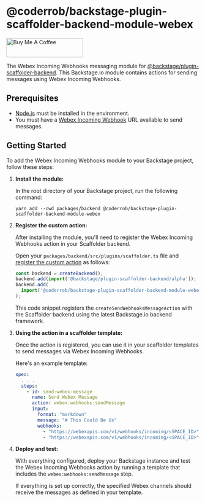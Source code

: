 # @coderrob/backstage-plugin-scaffolder-backend-module-webex

<a href="https://www.buymeacoffee.com/coderrob" target="_blank"><img src="https://cdn.buymeacoffee.com/buttons/v2/default-white.png" alt="Buy Me A Coffee" style="height: 50px !important;width: 200px !important;" ></a>

The Webex Incoming Webhooks messaging module for [@backstage/plugin-scaffolder-backend](https://www.npmjs.com/package/@backstage/plugin-scaffolder-backend). This Backstage.io module contains actions for sending messages using Webex Incoming Webhooks.

## Prerequisites

- [Node.js](https://nodejs.org/en/download) must be installed in the environment.
- You must have a [Webex Incoming Webhook](https://www.google.com/url?sa=t&source=web&rct=j&opi=89978449&url=https://apphub.webex.com/applications/incoming-webhooks-cisco-systems-38054-23307-75252) URL available to send messages.

## Getting Started

To add the Webex Incoming Webhooks module to your Backstage project, follow these steps:

1. **Install the module:**

   In the root directory of your Backstage project, run the following command:

   ```shell
   yarn add --cwd packages/backend @coderrob/backstage-plugin-scaffolder-backend-module-webex
   ```

1. **Register the custom action:**

   After installing the module, you'll need to register the Webex Incoming Webhooks action in your Scaffolder backend.

   Open your `packages/backend/src/plugins/scaffolder.ts` file and [register the custom action](https://backstage.io/docs/features/software-templates/writing-custom-actions/#registering-custom-actions) as follows:

   ```typescript
   const backend = createBackend();
   backend.add(import('@backstage/plugin-scaffolder-backend/alpha'));
   backend.add(
     import('@coderrob/backstage-plugin-scaffolder-backend-module-webex')
   );
   ```

   This code snippet registers the `createSendWebhooksMessageAction` with the Scaffolder backend using the latest Backstage.io backend framework.

1. **Using the action in a scaffolder template:**

   Once the action is registered, you can use it in your scaffolder templates to send messages via Webex Incoming Webhooks.

   Here's an example template:

   ```yaml
   spec:
     . . .
     steps:
       - id: send-webex-message
         name: Send Webex Message
         action: webex:webhooks:sendMessage
         input:
           format: "markdown"
           message: "# This Could Be Us"
           webhooks:
             - "https://webexapis.com/v1/webhooks/incoming/<SPACE_ID>"
             - "https://webexapis.com/v1/webhooks/incoming/<SPACE_ID>" # optional ability to message multiple spaces
   ```

1. **Deploy and test:**

   With everything configured, deploy your Backstage instance and test the Webex Incoming Webhooks action by running a template that includes the `webex:webhooks:sendMessage` step.

   If everything is set up correctly, the specified Webex channels should receive the messages as defined in your template.
